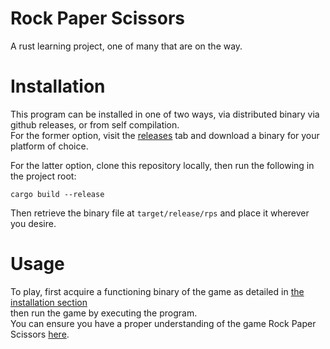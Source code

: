 # Rock Paper Scissors
A rust learning project, one of many that are on the way.

# Installation
This program can be installed in one of two ways, via distributed binary via github releases, or from self compilation.\
For the former option, visit the [releases]() tab and download a binary for your platform of choice.

For the latter option, clone this repository locally, then run the following in the project root:
```fish
cargo build --release
```
Then retrieve the binary file at `target/release/rps` and place it wherever you desire.

# Usage
To play, first acquire a functioning binary of the game as detailed in [the installation section](#installation)\
then run the game by executing the program.\
You can ensure you have a proper understanding of the game Rock Paper Scissors [here](https://en.wikipedia.org/wiki/Rock_paper_scissors#Gameplay).
